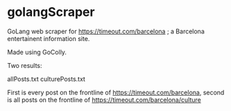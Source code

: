 # golangScraper


GoLang web scraper for https://timeout.com/barcelona ; a Barcelona entertainent information site.

Made using GoColly.

Two results: 

allPosts.txt
culturePosts.txt

First is every post on the frontline of https://timeout.com/barcelona, second is all posts on the frontline of https://timeout.com/barcelona/culture
